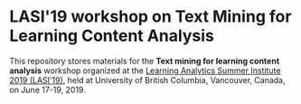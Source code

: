 # LASI'19 workshop on Text Mining for Learning Content Analysis

This repository stores materials for the **Text mining for learning content analysis** workshop organized at the [Learning Analytics Summer Institute 2019 (LASI'19)](https://solaresearch.org/events/lasi/lasi19/lasi19-workshops-tutorials/), held at University of British Columbia, Vancouver, Canada, on June 17-19, 2019.

